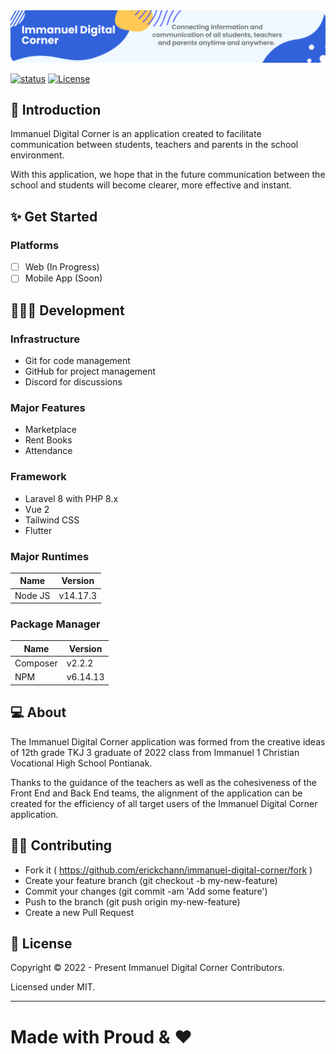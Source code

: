 <img src="assets/readme-banner-rev.png" alt="Immanuel Digital Corner">

[![status](https://img.shields.io/badge/Status-Development-orange)](https://github.com/erickchann/immanuel-digital-corner)
[![License](https://img.shields.io/badge/License-MIT-brightgreen)](https://github.com/erickchann/immanuel-digital-corner#license)

## 🤔 Introduction
Immanuel Digital Corner is an application created to facilitate communication between students, teachers and parents in the school environment.

With this application, we hope that in the future communication between the school and students will become clearer, more effective and instant.

## ✨ Get Started
### Platforms
- [ ] Web (In Progress)
- [ ] Mobile App (Soon)

## 👨🏻‍💻 Development
### Infrastructure
- Git for code management
- GitHub for project management
- Discord for discussions

### Major Features
- Marketplace
- Rent Books
- Attendance

### Framework
- Laravel 8 with PHP 8.x
- Vue 2
- Tailwind CSS
- Flutter

### Major Runtimes
| Name                       | Version  |
| -------------------------- | -------- |
| Node JS                    | v14.17.3 |

### Package Manager
| Name                       | Version  |
| -------------------------- | -------- |
| Composer                   | v2.2.2   |
| NPM                        | v6.14.13 |

## 💻 About
The Immanuel Digital Corner application was formed from the creative ideas of 12th grade TKJ 3 graduate of 2022 class from Immanuel 1 Christian Vocational High School Pontianak.

Thanks to the guidance of the teachers as well as the cohesiveness of the Front End and Back End teams, the alignment of the application can be created for the efficiency of all target users of the Immanuel Digital Corner application.

## 💪🏻 Contributing
- Fork it ( https://github.com/erickchann/immanuel-digital-corner/fork )
- Create your feature branch (git checkout -b my-new-feature)
- Commit your changes (git commit -am 'Add some feature')
- Push to the branch (git push origin my-new-feature)
- Create a new Pull Request

## 📄 License
Copyright © 2022 - Present Immanuel Digital Corner Contributors.

Licensed under MIT.

------------
**Made with Proud & ❤️**
=======
